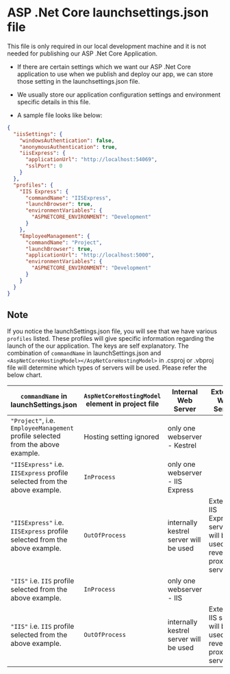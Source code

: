 # ASP .Net Core launchsettings.json file

This file is only required in our local development machine and it is not needed for publishing our ASP .Net Core Application.

- If there are certain settings which we want our ASP .Net Core application to use when we publish and deploy our app, we can store those setting in the launchsettings.json file.

- We usually store our application configuration settings and environment specific details in this file.

- A sample file looks like below:

```json
{
  "iisSettings": {
    "windowsAuthentication": false,
    "anonymousAuthentication": true,
    "iisExpress": {
      "applicationUrl": "http://localhost:54069",
      "sslPort": 0
    }
  },
  "profiles": {
    "IIS Express": {
      "commandName": "IISExpress",
      "launchBrowser": true,
      "environmentVariables": {
        "ASPNETCORE_ENVIRONMENT": "Development"
      }
    },
    "EmployeeManagement": {
      "commandName": "Project",
      "launchBrowser": true,
      "applicationUrl": "http://localhost:5000",
      "environmentVariables": {
        "ASPNETCORE_ENVIRONMENT": "Development"
      }
    }
  }
}
```

## **Note**

If you notice the launchSettings.json file, you will see that we have various `profiles` listed. These profiles will give specific information regarding the launch of the our application. The keys are self explanatory. The combination of `commandName` in launchSettings.json and `<AspNetCoreHostingModel></AspNetCoreHostingModel>` in .csproj or .vbproj file will determine which types of servers will be used. Please refer the below chart.

| `commandName` in launchSettings.json                                            | `AspNetCoreHostingModel` element in project file | Internal Web Server                    | External Web Server                                                |
| ------------------------------------------------------------------------------- | ------------------------------------------------ | -------------------------------------- | ------------------------------------------------------------------ |
| `"Project"`, i.e. `EmployeeManagement` profile selected from the above example. | Hosting setting ignored                          | only one webserver - Kestrel           |                                                                    |
| `"IISExpress"` i.e. `IISExpress` profile selected from the above example.       | `InProcess`                                      | only one webserver - IIS Express       |                                                                    |
| `"IISExpress"` i.e. `IISExpress` profile selected from the above example.       | `OutOfProcess`                                   | internally kestrel server will be used | Externally IIS Express server will be used as reverse proxy server |
| `"IIS"` i.e. `IIS` profile selected from the above example.                     | `InProcess`                                      | only one webserver - IIS               |                                                                    |
| `"IIS"` i.e. `IIS` profile selected from the above example.                     | `OutOfProcess`                                   | internally kestrel server will be used | Externally IIS server will be used as reverse proxy server         |
